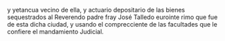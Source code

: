 y
yetancua vecino de ella,
y actuario depositario de las bienes
sequestrados al Reverendo padre fray
José Talledo eurointe
rimo que fue de esta dicha ciudad,
y usando el comprecciente
de las facultades que le confiere el mandamiento Judicial.